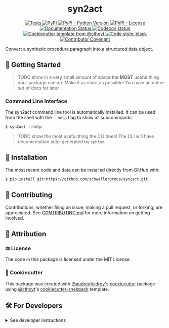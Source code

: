 <!--
<p align="center">
  <img src="https://github.com/schwallergroup/syn2act/raw/main/docs/source/logo.png" height="150">
</p>
-->

<h1 align="center">
  syn2act
</h1>

<p align="center">
    <a href="https://github.com/schwallergroup/syn2act/actions/workflows/tests.yml">
        <img alt="Tests" src="https://github.com/schwallergroup/syn2act/workflows/Tests/badge.svg" />
    </a>
    <a href="https://pypi.org/project/syn2act">
        <img alt="PyPI" src="https://img.shields.io/pypi/v/syn2act" />
    </a>
    <a href="https://pypi.org/project/syn2act">
        <img alt="PyPI - Python Version" src="https://img.shields.io/pypi/pyversions/syn2act" />
    </a>
    <a href="https://github.com/schwallergroup/syn2act/blob/main/LICENSE">
        <img alt="PyPI - License" src="https://img.shields.io/pypi/l/syn2act" />
    </a>
    <a href='https://syn2act.readthedocs.io/en/latest/?badge=latest'>
        <img src='https://readthedocs.org/projects/syn2act/badge/?version=latest' alt='Documentation Status' />
    </a>
    <a href="https://codecov.io/gh/schwallergroup/syn2act/branch/main">
        <img src="https://codecov.io/gh/schwallergroup/syn2act/branch/main/graph/badge.svg" alt="Codecov status" />
    </a>  
    <a href="https://github.com/cthoyt/cookiecutter-python-package">
        <img alt="Cookiecutter template from @cthoyt" src="https://img.shields.io/badge/Cookiecutter-snekpack-blue" /> 
    </a>
    <a href='https://github.com/psf/black'>
        <img src='https://img.shields.io/badge/code%20style-black-000000.svg' alt='Code style: black' />
    </a>
    <a href="https://github.com/schwallergroup/syn2act/blob/main/.github/CODE_OF_CONDUCT.md">
        <img src="https://img.shields.io/badge/Contributor%20Covenant-2.1-4baaaa.svg" alt="Contributor Covenant"/>
    </a>
</p>

Convert a synthetic procedure paragraph into a structured data object.

## 💪 Getting Started

> TODO show in a very small amount of space the **MOST** useful thing your package can do.
> Make it as short as possible! You have an entire set of docs for later.

### Command Line Interface

The syn2act command line tool is automatically installed. It can
be used from the shell with the `--help` flag to show all subcommands:

```shell
$ syn2act --help
```

> TODO show the most useful thing the CLI does! The CLI will have documentation auto-generated
> by `sphinx`.

## 🚀 Installation

<!-- Uncomment this section after your first ``tox -e finish``
The most recent release can be installed from
[PyPI](https://pypi.org/project/syn2act/) with:

```shell
$ pip install syn2act
```
-->

The most recent code and data can be installed directly from GitHub with:

```bash
$ pip install git+https://github.com/schwallergroup/syn2act.git
```

## 👐 Contributing

Contributions, whether filing an issue, making a pull request, or forking, are appreciated. See
[CONTRIBUTING.md](https://github.com/schwallergroup/syn2act/blob/master/.github/CONTRIBUTING.md) for more information on getting involved.

## 👋 Attribution

### ⚖️ License

The code in this package is licensed under the MIT License.

<!--
### 📖 Citation

Citation goes here!
-->

<!--
### 🎁 Support

This project has been supported by the following organizations (in alphabetical order):

- [Harvard Program in Therapeutic Science - Laboratory of Systems Pharmacology](https://hits.harvard.edu/the-program/laboratory-of-systems-pharmacology/)

-->

<!--
### 💰 Funding

This project has been supported by the following grants:

| Funding Body                                             | Program                                                                                                                       | Grant           |
|----------------------------------------------------------|-------------------------------------------------------------------------------------------------------------------------------|-----------------|
| DARPA                                                    | [Automating Scientific Knowledge Extraction (ASKE)](https://www.darpa.mil/program/automating-scientific-knowledge-extraction) | HR00111990009   |
-->

### 🍪 Cookiecutter

This package was created with [@audreyfeldroy](https://github.com/audreyfeldroy)'s
[cookiecutter](https://github.com/cookiecutter/cookiecutter) package using [@cthoyt](https://github.com/cthoyt)'s
[cookiecutter-snekpack](https://github.com/cthoyt/cookiecutter-snekpack) template.

## 🛠️ For Developers

<details>
  <summary>See developer instructions</summary>

The final section of the README is for if you want to get involved by making a code contribution.

### Development Installation

To install in development mode, use the following:

```bash
$ git clone git+https://github.com/schwallergroup/syn2act.git
$ cd syn2act
$ pip install -e .
```

### 🥼 Testing

After cloning the repository and installing `tox` with `pip install tox`, the unit tests in the `tests/` folder can be
run reproducibly with:

```shell
$ tox
```

Additionally, these tests are automatically re-run with each commit in a [GitHub Action](https://github.com/schwallergroup/syn2act/actions?query=workflow%3ATests).

### 📖 Building the Documentation

The documentation can be built locally using the following:

```shell
$ git clone git+https://github.com/schwallergroup/syn2act.git
$ cd syn2act
$ tox -e docs
$ open docs/build/html/index.html
``` 

The documentation automatically installs the package as well as the `docs`
extra specified in the [`setup.cfg`](setup.cfg). `sphinx` plugins
like `texext` can be added there. Additionally, they need to be added to the
`extensions` list in [`docs/source/conf.py`](docs/source/conf.py).

### 📦 Making a Release

After installing the package in development mode and installing
`tox` with `pip install tox`, the commands for making a new release are contained within the `finish` environment
in `tox.ini`. Run the following from the shell:

```shell
$ tox -e finish
```

This script does the following:

1. Uses [Bump2Version](https://github.com/c4urself/bump2version) to switch the version number in the `setup.cfg`,
   `src/syn2act/version.py`, and [`docs/source/conf.py`](docs/source/conf.py) to not have the `-dev` suffix
2. Packages the code in both a tar archive and a wheel using [`build`](https://github.com/pypa/build)
3. Uploads to PyPI using [`twine`](https://github.com/pypa/twine). Be sure to have a `.pypirc` file configured to avoid the need for manual input at this
   step
4. Push to GitHub. You'll need to make a release going with the commit where the version was bumped.
5. Bump the version to the next patch. If you made big changes and want to bump the version by minor, you can
   use `tox -e bumpversion -- minor` after.
</details>
